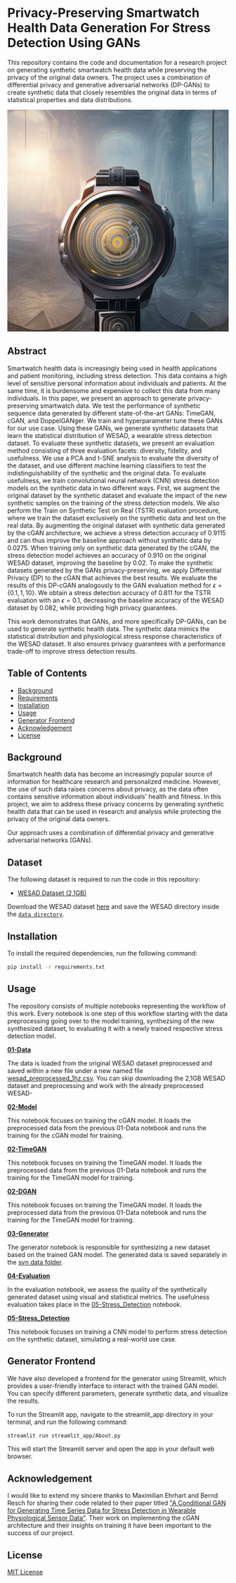 # Privacy-Preserving Smartwatch Health Data Generation For Stress Detection Using GANs

This repository contains the code and documentation for a research project on generating synthetic smartwatch health data while preserving the privacy of the original data owners. The project uses a combination of differential privacy and generative adversarial networks (DP-GANs) to create synthetic data that closely resembles the original data in terms of statistical properties and data distributions.

![AI generated smartwatch image](images/smartwatch.png)

## Abstract

Smartwatch health data is increasingly being used in health applications and patient monitoring, including stress detection. This data contains a high level of sensitive personal information about individuals and patients. At the same time, it is burdensome and expensive to collect this data from many individuals.  In this paper, we present an approach to generate privacy-preserving smartwatch data. We test the performance of synthetic sequence data generated by different state-of-the-art GANs: TimeGAN, cGAN, and DoppelGANger. 
We train and hyperparameter tune these GANs for our use case. Using these GANs, we generate synthetic datasets that learn the statistical distribution of WESAD, a wearable stress detection dataset. To evaluate these synthetic datasets, we present an evaluation method consisting of three evaluation facets: diversity, fidelity, and usefulness. 
We use a PCA and t-SNE analysis to evaluate the diversity of the dataset, and use different machine learning classifiers to test the indistinguishability of the synthetic and the original data.
To evaluate usefulness, we train convolutional neural network (CNN) stress detection models on the synthetic data in two different ways. First, we augment the original dataset by the synthetic dataset and evaluate the impact of the new synthetic samples on the training of the stress detection models. We also perform the Train on Synthetic Test on Real (TSTR) evaluation procedure, where we train the dataset exclusively on the synthetic data and test on the real data.
By augmenting the original dataset with synthetic data generated by the cGAN architecture, we achieve a stress detection accuracy of 0.9115 and can thus improve the baseline approach without synthetic data by 0.0275. When training only on synthetic data generated by the cGAN, the stress detection model achieves an accuracy of 0.910 on the original WESAD dataset, improving the baseline by 0.02.
To make the synthetic datasets generated by the GANs privacy-preserving, we apply Differential Privacy (DP) to the cGAN that achieves the best results. We evaluate the results of this DP-cGAN analogously to the GAN evaluation method for $\epsilon={\{0.1,1,10\}}$. We obtain a stress detection accuracy of 0.811 for the TSTR evaluation with an $\epsilon=0.1$, decreasing the baseline accuracy of the WESAD dataset by 0.082, while providing high privacy guarantees.

This work demonstrates that GANs, and more specifically DP-GANs, can be used to generate synthetic health data. The synthetic data mimics the statistical distribution and physiological stress response characteristics of the WESAD dataset. It also ensures privacy guarantees with a performance trade-off to improve stress detection results.

## Table of Contents

- [Background](#background)
- [Requirements](#requirements)
- [Installation](#installation)
- [Usage](#usage)
- [Generator Frontend](#generator-frontend)
- [Acknowledgement](#acknowledgement)
- [License](#license)

## Background

Smartwatch health data has become an increasingly popular source of information for healthcare research and personalized medicine. However, the use of such data raises concerns about privacy, as the data often contains sensitive information about individuals' health and fitness. In this project, we aim to address these privacy concerns by generating synthetic health data that can be used in research and analysis while protecting the privacy of the original data owners.

Our approach uses a combination of differential privacy and generative adversarial networks (GANs).

## Dataset

The following dataset is required to run the code in this repository:

- [WESAD Dataset (2,1GB)](https://uni-siegen.sciebo.de/s/HGdUkoNlW1Ub0Gx/download)


Download the WESAD dataset [here](https://ubicomp.eti.uni-siegen.de/home/datasets/icmi18/) and save the WESAD directory inside the [`data directory`](data).

## Installation

To install the required dependencies, run the following command:

```bash
pip install -r requirements.txt
```

## Usage

The repository consists of multiple notebooks representing the workflow of this work. Every notebook is one step of this workflow starting with the data preprocessing going over to the model training, synthezsing of the new synthesized dataset, to evaluating it with a newly trained respective stress detection model.

**[01-Data](01-Data.ipynb)**

The data is loaded from the original WESAD dataset preprocessed and saved within a new file under a new named file [wesad_preprocessed_1hz.csv](data/wesad/wesad_preprocessed_1hz.csv). You can skip downloading the 2,1GB WESAD dataset and preprocessing and work with the already preprocessed WESAD-

**[02-Model](02-Model.ipynb)**

This notebook focuses on training the cGAN model. It loads the preprocessed data from the previous 01-Data notebook and runs the training for the cGAN model for training.

**[02-TimeGAN](02-TimeGAN.ipynb)**

This notebook focuses on training the TimeGAN model. It loads the preprocessed data from the previous 01-Data notebook and runs the training for the TimeGAN model for training.


**[02-DGAN](02-DGAN.ipynb)**

This notebook focuses on training the TimeGAN model. It loads the preprocessed data from the previous 01-Data notebook and runs the training for the TimeGAN model for training.


**[03-Generator](03-Generator.ipynb)**

The generator notebook is responsible for synthesizing a new dataset based on the trained GAN model. The generated data is saved separately in the [syn data folder](data/syn).

**[04-Evaluation](04-Evaluation.ipynb)**

In the evaluation notebook, we assess the quality of the synthetically generated dataset using visual and statistical metrics. The usefulness evaluation takes place in the [05-Stress_Detection](05-Stress_Detection.ipynb) notebook.

**[05-Stress_Detection](05-Stress_Detection.ipynb)**

This notebook focuses on training a CNN model to perform stress detection on the synthetic dataset, simulating a real-world use case.

## Generator Frontend

We have also developed a frontend for the generator using Streamlit, which provides a user-friendly interface to interact with the trained GAN model. You can specify different parameters, generate synthetic data, and visualize the results.

To run the Streamlit app, navigate to the streamlit_app directory in your terminal, and run the following command:

```bash
streamlit run streamlit_app/About.py
```

This will start the Streamlit server and open the app in your default web browser.
## Acknowledgement

I would like to extend my sincere thanks to Maximilian Ehrhart and Bernd Resch for sharing their code related to their paper titled ["A Conditional GAN for Generating Time Series Data for Stress Detection in Wearable Physiological Sensor Data"](https://www.mdpi.com/1424-8220/22/16/5969). Their work on implementing the cGAN architecture and their insights on training it have been important to the success of our project.

## License
[MIT License](LICENSE)